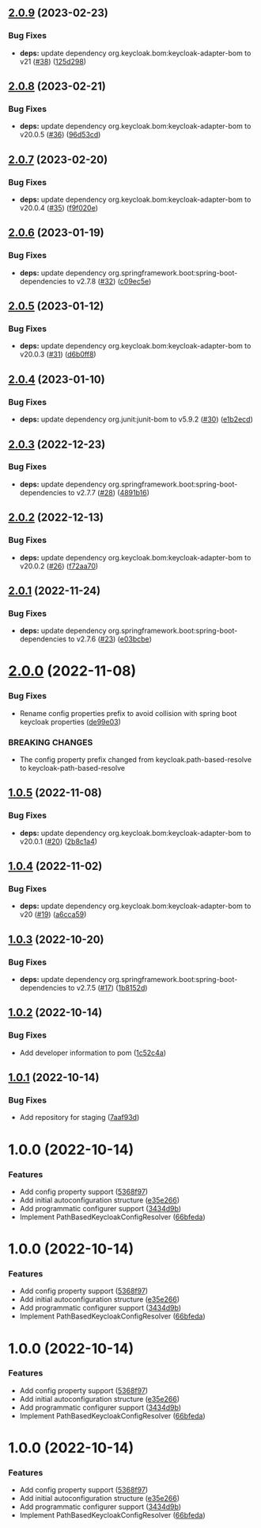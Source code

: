## [2.0.9](https://github.com/trustedshops-public/spring-boot-starter-keycloak-path-based-resolver/compare/2.0.8...2.0.9) (2023-02-23)


### Bug Fixes

* **deps:** update dependency org.keycloak.bom:keycloak-adapter-bom to v21 ([#38](https://github.com/trustedshops-public/spring-boot-starter-keycloak-path-based-resolver/issues/38)) ([125d298](https://github.com/trustedshops-public/spring-boot-starter-keycloak-path-based-resolver/commit/125d298cd91af1766c8f6dd37d5fb54383f837c5))

## [2.0.8](https://github.com/trustedshops-public/spring-boot-starter-keycloak-path-based-resolver/compare/2.0.7...2.0.8) (2023-02-21)


### Bug Fixes

* **deps:** update dependency org.keycloak.bom:keycloak-adapter-bom to v20.0.5 ([#36](https://github.com/trustedshops-public/spring-boot-starter-keycloak-path-based-resolver/issues/36)) ([96d53cd](https://github.com/trustedshops-public/spring-boot-starter-keycloak-path-based-resolver/commit/96d53cd4a1cfae9d489dc313e3be9ef41f69523d))

## [2.0.7](https://github.com/trustedshops-public/spring-boot-starter-keycloak-path-based-resolver/compare/2.0.6...2.0.7) (2023-02-20)


### Bug Fixes

* **deps:** update dependency org.keycloak.bom:keycloak-adapter-bom to v20.0.4 ([#35](https://github.com/trustedshops-public/spring-boot-starter-keycloak-path-based-resolver/issues/35)) ([f9f020e](https://github.com/trustedshops-public/spring-boot-starter-keycloak-path-based-resolver/commit/f9f020e6c2efa9bcc4d9533a8c392cf266075bc0))

## [2.0.6](https://github.com/trustedshops-public/spring-boot-starter-keycloak-path-based-resolver/compare/2.0.5...2.0.6) (2023-01-19)


### Bug Fixes

* **deps:** update dependency org.springframework.boot:spring-boot-dependencies to v2.7.8 ([#32](https://github.com/trustedshops-public/spring-boot-starter-keycloak-path-based-resolver/issues/32)) ([c09ec5e](https://github.com/trustedshops-public/spring-boot-starter-keycloak-path-based-resolver/commit/c09ec5e370af46a9699e6eea34d2d985d3552433))

## [2.0.5](https://github.com/trustedshops-public/spring-boot-starter-keycloak-path-based-resolver/compare/2.0.4...2.0.5) (2023-01-12)


### Bug Fixes

* **deps:** update dependency org.keycloak.bom:keycloak-adapter-bom to v20.0.3 ([#31](https://github.com/trustedshops-public/spring-boot-starter-keycloak-path-based-resolver/issues/31)) ([d6b0ff8](https://github.com/trustedshops-public/spring-boot-starter-keycloak-path-based-resolver/commit/d6b0ff811d363fef1c9e12f1f48fb79b93272800))

## [2.0.4](https://github.com/trustedshops-public/spring-boot-starter-keycloak-path-based-resolver/compare/2.0.3...2.0.4) (2023-01-10)


### Bug Fixes

* **deps:** update dependency org.junit:junit-bom to v5.9.2 ([#30](https://github.com/trustedshops-public/spring-boot-starter-keycloak-path-based-resolver/issues/30)) ([e1b2ecd](https://github.com/trustedshops-public/spring-boot-starter-keycloak-path-based-resolver/commit/e1b2ecd6beb8d11b73d01c8d9e51b7e99b9ac126))

## [2.0.3](https://github.com/trustedshops-public/spring-boot-starter-keycloak-path-based-resolver/compare/2.0.2...2.0.3) (2022-12-23)


### Bug Fixes

* **deps:** update dependency org.springframework.boot:spring-boot-dependencies to v2.7.7 ([#28](https://github.com/trustedshops-public/spring-boot-starter-keycloak-path-based-resolver/issues/28)) ([4891b16](https://github.com/trustedshops-public/spring-boot-starter-keycloak-path-based-resolver/commit/4891b1658a8a5cb2089d27ed813b2593ab616552))

## [2.0.2](https://github.com/trustedshops-public/spring-boot-starter-keycloak-path-based-resolver/compare/2.0.1...2.0.2) (2022-12-13)


### Bug Fixes

* **deps:** update dependency org.keycloak.bom:keycloak-adapter-bom to v20.0.2 ([#26](https://github.com/trustedshops-public/spring-boot-starter-keycloak-path-based-resolver/issues/26)) ([f72aa70](https://github.com/trustedshops-public/spring-boot-starter-keycloak-path-based-resolver/commit/f72aa702c8a4efa0bf1c8ae3f5a24d7c0aa886d5))

## [2.0.1](https://github.com/trustedshops-public/spring-boot-starter-keycloak-path-based-resolver/compare/2.0.0...2.0.1) (2022-11-24)


### Bug Fixes

* **deps:** update dependency org.springframework.boot:spring-boot-dependencies to v2.7.6 ([#23](https://github.com/trustedshops-public/spring-boot-starter-keycloak-path-based-resolver/issues/23)) ([e03bcbe](https://github.com/trustedshops-public/spring-boot-starter-keycloak-path-based-resolver/commit/e03bcbe685453b09bd9dcb99015943b06504ccef))

# [2.0.0](https://github.com/trustedshops-public/spring-boot-starter-keycloak-path-based-resolver/compare/1.0.5...2.0.0) (2022-11-08)


### Bug Fixes

* Rename config properties prefix to avoid collision with spring boot keycloak properties ([de99e03](https://github.com/trustedshops-public/spring-boot-starter-keycloak-path-based-resolver/commit/de99e035a4785f009decb0fff599d99b735a6acc))


### BREAKING CHANGES

* The config property prefix changed from keycloak.path-based-resolve to keycloak-path-based-resolve

## [1.0.5](https://github.com/trustedshops-public/spring-boot-starter-keycloak-path-based-resolver/compare/1.0.4...1.0.5) (2022-11-08)


### Bug Fixes

* **deps:** update dependency org.keycloak.bom:keycloak-adapter-bom to v20.0.1 ([#20](https://github.com/trustedshops-public/spring-boot-starter-keycloak-path-based-resolver/issues/20)) ([2b8c1a4](https://github.com/trustedshops-public/spring-boot-starter-keycloak-path-based-resolver/commit/2b8c1a4f44274524e7be31c738f64291af015c8f))

## [1.0.4](https://github.com/trustedshops-public/spring-boot-starter-keycloak-path-based-resolver/compare/1.0.3...1.0.4) (2022-11-02)


### Bug Fixes

* **deps:** update dependency org.keycloak.bom:keycloak-adapter-bom to v20 ([#19](https://github.com/trustedshops-public/spring-boot-starter-keycloak-path-based-resolver/issues/19)) ([a6cca59](https://github.com/trustedshops-public/spring-boot-starter-keycloak-path-based-resolver/commit/a6cca59e1c882abe7d5036430a7d7a1fbe4f1735))

## [1.0.3](https://github.com/trustedshops-public/spring-boot-starter-keycloak-path-based-resolver/compare/1.0.2...1.0.3) (2022-10-20)


### Bug Fixes

* **deps:** update dependency org.springframework.boot:spring-boot-dependencies to v2.7.5 ([#17](https://github.com/trustedshops-public/spring-boot-starter-keycloak-path-based-resolver/issues/17)) ([1b8152d](https://github.com/trustedshops-public/spring-boot-starter-keycloak-path-based-resolver/commit/1b8152d1ae689181ff83b9f079fd37e47a06898a))

## [1.0.2](https://github.com/trustedshops-public/spring-boot-starter-keycloak-path-based-resolver/compare/1.0.1...1.0.2) (2022-10-14)


### Bug Fixes

* Add developer information to pom ([1c52c4a](https://github.com/trustedshops-public/spring-boot-starter-keycloak-path-based-resolver/commit/1c52c4a1f3737cde5397632ad181d780f40cc4a0))

## [1.0.1](https://github.com/trustedshops-public/spring-boot-starter-keycloak-path-based-resolver/compare/1.0.0...1.0.1) (2022-10-14)


### Bug Fixes

* Add repository for staging ([7aaf93d](https://github.com/trustedshops-public/spring-boot-starter-keycloak-path-based-resolver/commit/7aaf93d4dacc4f39b422c41a5b411acb9ef7ae72))

# 1.0.0 (2022-10-14)


### Features

* Add config property support ([5368f97](https://github.com/trustedshops-public/spring-boot-starter-keycloak-path-based-resolver/commit/5368f9792196a3cc8f56c46378433a48e7bcaf9a))
* Add initial autoconfiguration structure ([e35e266](https://github.com/trustedshops-public/spring-boot-starter-keycloak-path-based-resolver/commit/e35e266c60c434d36d26e5f22c5488b9c33f09fe))
* Add programmatic configurer support ([3434d9b](https://github.com/trustedshops-public/spring-boot-starter-keycloak-path-based-resolver/commit/3434d9b48d6d1ddefb153d9f277f6d856291776d))
* Implement PathBasedKeycloakConfigResolver ([66bfeda](https://github.com/trustedshops-public/spring-boot-starter-keycloak-path-based-resolver/commit/66bfeda21bf1a1ec6b29764fad4f0d7bf3ca544d))

# 1.0.0 (2022-10-14)


### Features

* Add config property support ([5368f97](https://github.com/trustedshops-public/spring-boot-starter-keycloak-path-based-resolver/commit/5368f9792196a3cc8f56c46378433a48e7bcaf9a))
* Add initial autoconfiguration structure ([e35e266](https://github.com/trustedshops-public/spring-boot-starter-keycloak-path-based-resolver/commit/e35e266c60c434d36d26e5f22c5488b9c33f09fe))
* Add programmatic configurer support ([3434d9b](https://github.com/trustedshops-public/spring-boot-starter-keycloak-path-based-resolver/commit/3434d9b48d6d1ddefb153d9f277f6d856291776d))
* Implement PathBasedKeycloakConfigResolver ([66bfeda](https://github.com/trustedshops-public/spring-boot-starter-keycloak-path-based-resolver/commit/66bfeda21bf1a1ec6b29764fad4f0d7bf3ca544d))

# 1.0.0 (2022-10-14)


### Features

* Add config property support ([5368f97](https://github.com/trustedshops-public/spring-boot-starter-keycloak-path-based-resolver/commit/5368f9792196a3cc8f56c46378433a48e7bcaf9a))
* Add initial autoconfiguration structure ([e35e266](https://github.com/trustedshops-public/spring-boot-starter-keycloak-path-based-resolver/commit/e35e266c60c434d36d26e5f22c5488b9c33f09fe))
* Add programmatic configurer support ([3434d9b](https://github.com/trustedshops-public/spring-boot-starter-keycloak-path-based-resolver/commit/3434d9b48d6d1ddefb153d9f277f6d856291776d))
* Implement PathBasedKeycloakConfigResolver ([66bfeda](https://github.com/trustedshops-public/spring-boot-starter-keycloak-path-based-resolver/commit/66bfeda21bf1a1ec6b29764fad4f0d7bf3ca544d))

# 1.0.0 (2022-10-14)


### Features

* Add config property support ([5368f97](https://github.com/trustedshops-public/spring-boot-starter-keycloak-path-based-resolver/commit/5368f9792196a3cc8f56c46378433a48e7bcaf9a))
* Add initial autoconfiguration structure ([e35e266](https://github.com/trustedshops-public/spring-boot-starter-keycloak-path-based-resolver/commit/e35e266c60c434d36d26e5f22c5488b9c33f09fe))
* Add programmatic configurer support ([3434d9b](https://github.com/trustedshops-public/spring-boot-starter-keycloak-path-based-resolver/commit/3434d9b48d6d1ddefb153d9f277f6d856291776d))
* Implement PathBasedKeycloakConfigResolver ([66bfeda](https://github.com/trustedshops-public/spring-boot-starter-keycloak-path-based-resolver/commit/66bfeda21bf1a1ec6b29764fad4f0d7bf3ca544d))
